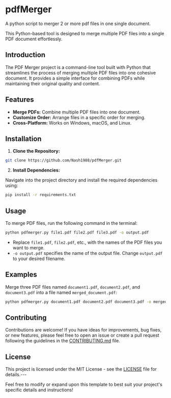 # pdfMerger
A python script to merger 2 or more pdf files in one single document.


This Python-based tool is designed to merge multiple PDF files into a single PDF document effortlessly.

## Introduction

The PDF Merger project is a command-line tool built with Python that streamlines the process of merging multiple PDF files into one cohesive document. It provides a simple interface for combining PDFs while maintaining their original quality and content.
## Features 
- **Merge PDFs:**  Combine multiple PDF files into one document. 
- **Customize Order:**  Arrange files in a specific order for merging. 
- **Cross-Platform:**  Works on Windows, macOS, and Linux.
## Installation 
1. **Clone the Repository:** 

```bash
git clone https://github.com/Nash1988/pdfMerger.git
``` 
2. **Install Dependencies:** 

Navigate into the project directory and install the required dependencies using:

```bash
pip install -r requirements.txt
```
## Usage

To merge PDF files, run the following command in the terminal:

```bash
python pdfmerger.py file1.pdf file2.pdf file3.pdf -o output.pdf
```

 
- Replace `file1.pdf`, `file2.pdf`, etc., with the names of the PDF files you want to merge. 
- `-o output.pdf` specifies the name of the output file. Change `output.pdf` to your desired filename.
## Examples

Merge three PDF files named `document1.pdf`, `document2.pdf`, and `document3.pdf` into a file named `merged_document.pdf`:

```bash
python pdfmerger.py document1.pdf document2.pdf document3.pdf -o merged_document.pdf
```


## Contributing

Contributions are welcome! If you have ideas for improvements, bug fixes, or new features, please feel free to open an issue or create a pull request following the guidelines in the [CONTRIBUTING.md](https://chat.openai.com/c/CONTRIBUTING.md)  file.
## License

This project is licensed under the MIT License - see the [LICENSE](https://chat.openai.com/c/LICENSE)  file for details.---

Feel free to modify or expand upon this template to best suit your project's specific details and instructions!

